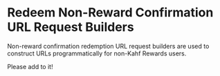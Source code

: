 # Redeem Non-Reward Confirmation URL Request Builders

Non-reward confirmation redemption URL request builders are used to construct URLs programmatically for non-Kahf Rewards users.

Please add to it!
